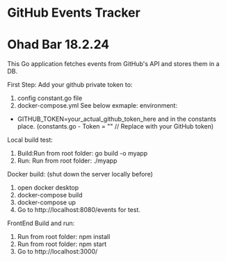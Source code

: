 # GitHub Events Tracker
# Ohad Bar 18.2.24

This Go application fetches events from GitHub's API and stores them in a DB.

First Step:
Add your github private token to:
1. config constant.go file
2. docker-compose.yml
See below exmaple:
environment:
  - GITHUB_TOKEN=your_actual_github_token_here
and in the constants place. (constants.go - 	Token      = "" // Replace with your GitHub token)

Local build test:
1. Build:Run from root folder: go build -o myapp 
2. Run: Run from root folder:  ./myapp

Docker build: (shut down the server locally before)
1. open docker desktop
2. docker-compose build
3. docker-compose up
4. Go to http://localhost:8080/events for test.

FrontEnd Build and run:
1. Run from root folder: npm install
2. Run from root folder: npm start
3. Go to http://localhost:3000/





